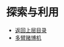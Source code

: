 # 探索与利用

* [返回上层目录](../reinforcement-learning-basic-concept.md)
* [多臂赌博机](multi-armed-bandit/multi-armed-bandit.md)

